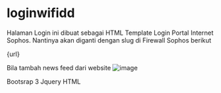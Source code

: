 ﻿# loginwifidd
Halaman Login ini dibuat sebagai HTML Template Login Portal Internet Sophos. Nantinya akan diganti dengan slug di Firewall Sophos berikut

<p><div id=&quot;__loginbox&quot;></div> </div>
<div id=&quot;request-url&quot; style=&quot;display:none;&quot;>{url}</div> 
<script> var redirect_url = document.getElementById(&quot;request-url&quot;).innerHTML; </script></p>


Bila tambah news feed dari website
![image](https://github.com/aryasuryawan/loginwifisophosdd/assets/28218735/ec3ca7b4-58f8-41f3-a16a-850eb753c47f)


Bootsrap 3
Jquery
HTML
